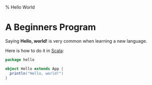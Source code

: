 % Hello World

# A Beginners Program

Saying **Hello, world!** is very common when learning a new language.

Here is how to do it in [Scala](http://scala-lang.org/):

```scala
package hello

object Hello extends App {
  println("Hello, world!")
}
```
